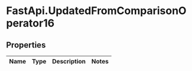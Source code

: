 # FastApi.UpdatedFromComparisonOperator16

## Properties
Name | Type | Description | Notes
------------ | ------------- | ------------- | -------------
